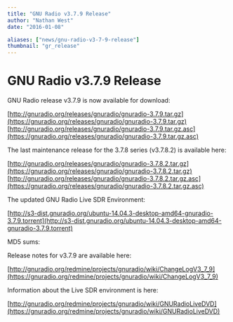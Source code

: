 ```yaml
---
title: "GNU Radio v3.7.9 Release"
author: "Nathan West"
date: "2016-01-08"

aliases: ["news/gnu-radio-v3-7-9-release"]
thumbnail: "gr_release"
---
```


# GNU Radio v3.7.9 Release

GNU Radio release v3.7.9 is now available for download:

[http://gnuradio.org/releases/gnuradio/gnuradio-3.7.9.tar.gz](https://gnuradio.org/releases/gnuradio/gnuradio-3.7.9.tar.gz)<br />
[http://gnuradio.org/releases/gnuradio/gnuradio-3.7.9.tar.gz.asc](https://gnuradio.org/releases/gnuradio/gnuradio-3.7.9.tar.gz.asc)

The last maintenance release for the 3.7.8 series (v3.7.8.2) is available here:

[http://gnuradio.org/releases/gnuradio/gnuradio-3.7.8.2.tar.gz](https://gnuradio.org/releases/gnuradio/gnuradio-3.7.8.2.tar.gz)<br />
[http://gnuradio.org/releases/gnuradio/gnuradio-3.7.8.2.tar.gz.asc](https://gnuradio.org/releases/gnuradio/gnuradio-3.7.8.2.tar.gz.asc)

The updated GNU Radio Live SDR Environment:

[http://s3-dist.gnuradio.org/ubuntu-14.04.3-desktop-amd64-gnuradio-3.7.9.torrent](http://s3-dist.gnuradio.org/ubuntu-14.04.3-desktop-amd64-gnuradio-3.7.9.torrent)

MD5 sums:

Release notes for v3.7.9 are available here:

[http://gnuradio.org/redmine/projects/gnuradio/wiki/ChangeLogV3_7_9](https://gnuradio.org/redmine/projects/gnuradio/wiki/ChangeLogV3_7_9)

Information about the Live SDR environment is here:

[http://gnuradio.org/redmine/projects/gnuradio/wiki/GNURadioLiveDVD](https://gnuradio.org/redmine/projects/gnuradio/wiki/GNURadioLiveDVD)
